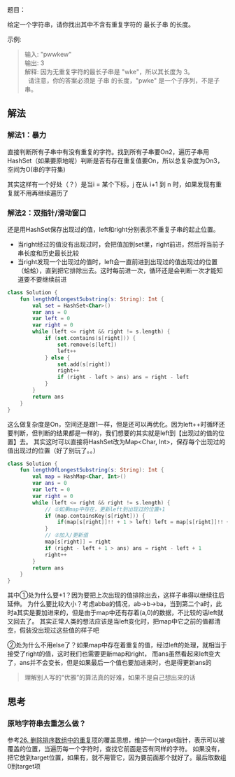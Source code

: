 题目：

给定一个字符串，请你找出其中不含有重复字符的 最长子串 的长度。

示例:

>输入: "pwwkew"  
输出: 3  
解释: 因为无重复字符的最长子串是 "wke"，所以其长度为 3。  
     请注意，你的答案必须是 子串 的长度，"pwke" 是一个子序列，不是子串。
     
## 解法
### 解法1：暴力
直接判断所有子串中有没有重复的字符。找到所有子串要On2，遍历子串用HashSet（如果要原地呢）判断是否有存在重复值要On，所以总复杂度为On3，空间为O(串的字符集)

其实这样有一个好处（？）是当i = 某个下标，j 在从 i+1 到 n 时，如果发现有重复就不用再继续遍历了

### 解法2：双指针/滑动窗口
还是用HashSet保存出现过的值，left和right分别表示不重复子串的起止位置。
* 当right经过的值没有出现过时，会把值加到set里，right前进，然后将当前子串长度和历史最长比较
* 当right发现一个出现过的值时，left会一直前进到出现过的值出现过的位置（蛤蛤），直到把它排除出去。这时每前进一次，循环还是会判断一次才能知道要不要继续前进
```kotlin
class Solution {
    fun lengthOfLongestSubstring(s: String): Int {
        val set = HashSet<Char>()
        var ans = 0
        var left = 0
        var right = 0
        while (left <= right && right != s.length) {
            if (set.contains(s[right])) {
                set.remove(s[left])
                left++
            } else {
                set.add(s[right])
                right++
                if (right - left > ans) ans = right - left
            }
        }
        return ans
    }
}
```
这么做复杂度是On，空间还是跟1一样，但是还可以再优化。因为left++时循环还要判断，但判断的结果都是一样的，我们想要的其实就是left到【出现过的值的位置】去。
其实这时可以直接将HashSet改为Map<Char, Int>，保存每个出现过的值出现过的位置（好了别玩了。。）
```kotlin
class Solution {
    fun lengthOfLongestSubstring(s: String): Int {
        val map = HashMap<Char, Int>()
        var ans = 0
        var left = 0
        var right = 0
        while (left <= right && right != s.length) {
            // ①如果map中存在，更新left到出现过的位置+1
            if (map.containsKey(s[right])) {
                if(map[s[right]]!! + 1 > left) left = map[s[right]]!! + 1
            }
            // ②加入/更新值
            map[s[right]] = right
            if (right - left + 1 > ans) ans = right - left + 1
            right++
        }
        return ans
    }
}
```
其中①处为什么要+1？因为要把上次出现的值排除出去，这样子串得以继续往后延伸。
为什么要比较大小？考虑abba的情况，ab->b->ba，当到第二个a时，此时a其实是要加进来的，但是由于map中还有存着(a,0)的数据，不比较的话left就又回去了。
其实正常人类的想法应该是当left变化时，把map中它之前的值都清空，假装没出现过这些值的样子吧

②处为什么不用else了？如果map中存在着重复的值，经过left的处理，就相当于接受了right的值，这时我们也需要更新map和right，
而ans虽然看起来left变大了，ans并不会变长，但是如果最后一个值也要加进来时，也是得更新ans的
>理解别人写的“优雅”的算法真的好难，如果不是自己想出来的话

## 思考
### 原地字符串去重怎么做？
参考[26. 删除排序数组中的重复项][26]的覆盖思想，维护一个target指针，表示可以被覆盖的位置，当遍历每一个字符时，查找它前面是否有同样的字符。
如果没有，把它放到target位置，如果有，就不用管它，因为要前面那个就好了。最后取数组0到target项

[26]:https://github.com/ddancn/LeetCoding/blob/master/26.%20%E5%88%A0%E9%99%A4%E6%8E%92%E5%BA%8F%E6%95%B0%E7%BB%84%E4%B8%AD%E7%9A%84%E9%87%8D%E5%A4%8D%E9%A1%B9.md
